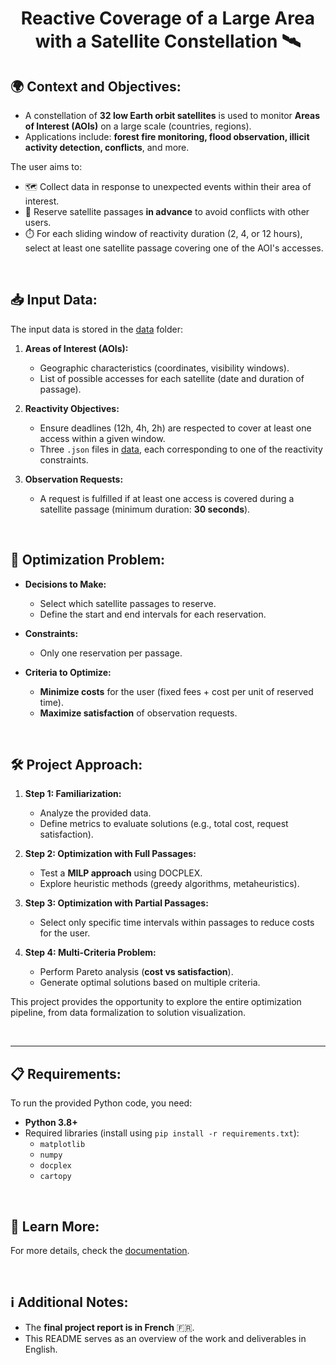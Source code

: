 <h1 align='center'> Reactive Coverage of a Large Area with a Satellite Constellation 🛰️ </h1>

## **🌍 Context and Objectives:**
- A constellation of **32 low Earth orbit satellites** is used to monitor **Areas of Interest (AOIs)** on a large scale (countries, regions).  
- Applications include: **forest fire monitoring, flood observation, illicit activity detection, conflicts**, and more.  

The user aims to:  
  - 🗺️ Collect data in response to unexpected events within their area of interest.  
  - 🎯 Reserve satellite passages **in advance** to avoid conflicts with other users.  
  - ⏱️ For each sliding window of reactivity duration (2, 4, or 12 hours), select at least one satellite passage covering one of the AOI's accesses.

<br>

## **📥 Input Data:**
The input data is stored in the [data](data) folder:  

1. **Areas of Interest (AOIs):**  
   - Geographic characteristics (coordinates, visibility windows).  
   - List of possible accesses for each satellite (date and duration of passage).  

2. **Reactivity Objectives:**  
   - Ensure deadlines (12h, 4h, 2h) are respected to cover at least one access within a given window.  
   - Three `.json` files in [data](data), each corresponding to one of the reactivity constraints.  

3. **Observation Requests:**  
   - A request is fulfilled if at least one access is covered during a satellite passage (minimum duration: **30 seconds**).  

<br>

## **🚀 Optimization Problem:**
- **Decisions to Make:**  
  - Select which satellite passages to reserve.  
  - Define the start and end intervals for each reservation.  

- **Constraints:**  
  - Only one reservation per passage.  

- **Criteria to Optimize:**  
  - **Minimize costs** for the user (fixed fees + cost per unit of reserved time).  
  - **Maximize satisfaction** of observation requests.  

<br>

## **🛠️ Project Approach:**

1. **Step 1: Familiarization:**  
   - Analyze the provided data.  
   - Define metrics to evaluate solutions (e.g., total cost, request satisfaction).  

2. **Step 2: Optimization with Full Passages:**  
   - Test a **MILP approach** using DOCPLEX.  
   - Explore heuristic methods (greedy algorithms, metaheuristics).  

3. **Step 3: Optimization with Partial Passages:**  
   - Select only specific time intervals within passages to reduce costs for the user.  

4. **Step 4: Multi-Criteria Problem:**  
   - Perform Pareto analysis (**cost vs satisfaction**).  
   - Generate optimal solutions based on multiple criteria.  

This project provides the opportunity to explore the entire optimization pipeline, from data formalization to solution visualization.

<br>

---

## **📋 Requirements:**
To run the provided Python code, you need:  
- **Python 3.8+**  
- Required libraries (install using `pip install -r requirements.txt`):  
  - `matplotlib`  
  - `numpy`  
  - `docplex`  
  - `cartopy`  

<br>

## **📖 Learn More:**
For more details, check the [documentation](Documentation.pdf).  

<br>

## **ℹ️ Additional Notes:**
- The **final project report is in French** 🇫🇷.  
- This README serves as an overview of the work and deliverables in English.  
